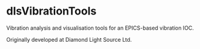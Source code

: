 # dlsVibrationTools

Vibration analysis and visualisation tools for an EPICS-based vibration IOC.

Originally developed at Diamond Light Source Ltd.